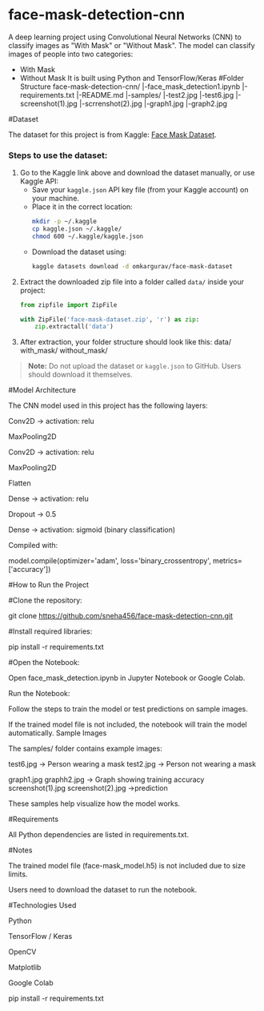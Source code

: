 # face-mask-detection-cnn
A deep learning project using Convolutional Neural Networks (CNN) to classify images as "With Mask" or "Without Mask".
The model can classify images of people into two categories:
- With Mask
- Without Mask
It is built using Python and TensorFlow/Keras
#Folder Structure
face-mask-detection-cnn/
|-face_mask_detection1.ipynb
|-requirements.txt
|-README.md
|-samples/
|-test2.jpg
|-test6.jpg
|-screenshot(1).jpg
|-scrrenshot(2).jpg
|-graph1.jpg
|-graph2.jpg

#Dataset

The dataset for this project is from Kaggle: [Face Mask Dataset](https://www.kaggle.com/omkargurav/face-mask-dataset).

### Steps to use the dataset:

1. Go to the Kaggle link above and download the dataset manually, or use Kaggle API:
    - Save your `kaggle.json` API key file (from your Kaggle account) on your machine.
    - Place it in the correct location:
      ```bash
      mkdir -p ~/.kaggle
      cp kaggle.json ~/.kaggle/
      chmod 600 ~/.kaggle/kaggle.json
      ```
    - Download the dataset using:
      ```bash
      kaggle datasets download -d omkargurav/face-mask-dataset
      ```
2. Extract the downloaded zip file into a folder called `data/` inside your project:
    ```python
    from zipfile import ZipFile

    with ZipFile('face-mask-dataset.zip', 'r') as zip:
        zip.extractall('data')
    ```
3. After extraction, your folder structure should look like this:
data/
with_mask/
without_mask/


> **Note:** Do not upload the dataset or `kaggle.json` to GitHub. Users should download it themselves.



#Model Architecture

The CNN model used in this project has the following layers:

Conv2D → activation: relu

MaxPooling2D

Conv2D → activation: relu

MaxPooling2D

Flatten

Dense → activation: relu

Dropout → 0.5

Dense → activation: sigmoid (binary classification)

Compiled with:

model.compile(optimizer='adam', loss='binary_crossentropy', metrics=['accuracy'])



#How to Run the Project

#Clone the repository:

git clone https://github.com/sneha456/face-mask-detection-cnn.git

#Install required libraries:

pip install -r requirements.txt

#Open the Notebook:

Open face_mask_detection.ipynb in Jupyter Notebook or Google Colab.

Run the Notebook:

Follow the steps to train the model or test predictions on sample images.

If the trained model file is not included, the notebook will train the model automatically.
Sample Images

The samples/ folder contains example images:

test6.jpg → Person wearing a mask
test2.jpg → Person not wearing a mask

graph1.jpg
graphh2.jpg
→ Graph showing training accuracy 
screenshot(1).jpg 
screenshot(2).jpg
->prediction

These samples help visualize how the model works.

#Requirements

All Python dependencies are listed in requirements.txt.

#Notes

The trained model file (face-mask_model.h5) is not included due to size limits.

Users need to download the dataset to run the notebook.

#Technologies Used

Python

TensorFlow / Keras

OpenCV

Matplotlib

Google Colab




pip install -r requirements.txt

